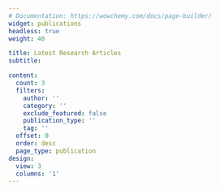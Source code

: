 ```yaml
---
# Documentation: https://wowchemy.com/docs/page-builder/
widget: publications
headless: true
weight: 40

title: Latest Research Articles
subtitle:

content:
  count: 3
  filters:
    author: ''
    category: ''
    exclude_featured: false
    publication_type: ''
    tag: ''
  offset: 0
  order: desc
  page_type: publication
design:
  view: 3
  columns: '1'
---
```


